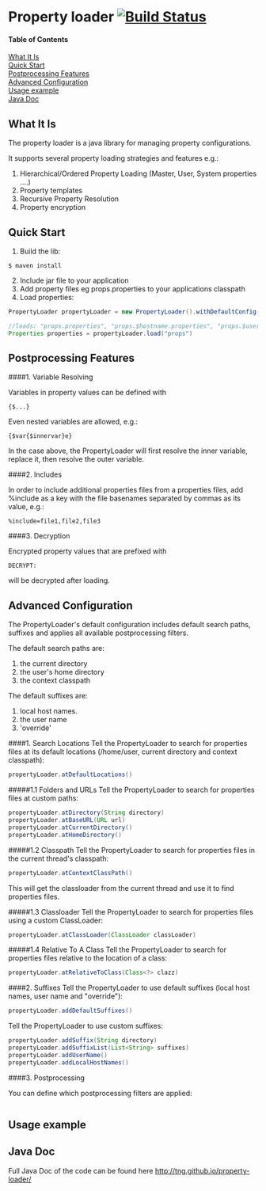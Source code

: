 Property loader [![Build Status](https://travis-ci.org/TNG/property-loader.png?branch=master)](https://travis-ci.org/TNG/property-loader)
===============

#### Table of Contents
[What It Is](#what-is-it)    
[Quick Start](#quick-start)  
[Postprocessing Features](#postprocessing-features)   
[Advanced Configuration](#advanced-configuration)  
[Usage example](#usage-example)  
[Java Doc](#java-doc)  

What It Is
----------

The property loader is a java library for managing property configurations.

It supports several property loading strategies and features e.g.:

1. Hierarchical/Ordered Property Loading (Master, User, System properties ....)
2. Property templates
3. Recursive Property Resolution
4. Property encryption

Quick Start
-----------

1. Build the lib:
```
$ maven install
```
2. Include jar file to your application
3. Add property files eg props.properties to your applications classpath
4. Load properties:

```java
PropertyLoader propertyLoader = new PropertyLoader().withDefaultConfig();

//loads: "props.properties", "props.$hostname.properties", "props.$user.properties" in this order
Properties properties = propertyLoader.load("props")
```

Postprocessing Features
-----------------------

####1. Variable Resolving

Variables in property values can be defined with
```
{$...}
```
Even nested variables are allowed, e.g.:
```
{$var{$innervar}e}
```
In the case above, the PropertyLoader will first resolve the inner variable, replace it, then resolve the outer variable.

####2. Includes

In order to include additional properties files from a properties files, add %include as a key with the file basenames
separated by commas as its value, e.g.:
```
%include=file1,file2,file3
```

####3. Decryption

Encrypted property values that are prefixed with
```
DECRYPT:
```
will be decrypted after loading.


Advanced Configuration
----------------------

The PropertyLoader's default configuration includes default search paths, suffixes and applies all available postprocessing filters.

The default search paths are:   
1. the current directory   
2. the user's home directory   
3. the context classpath   

The default suffixes are:   
1. local host names.   
2. the user name   
3. 'override'   

####1. Search Locations
Tell the PropertyLoader to search for properties files at its default locations (/home/user, current directory and context classpath):
```java
propertyLoader.atDefaultLocations()
```

#####1.1 Folders and URLs
Tell the PropertyLoader to search for properties files at custom paths:
```java
propertyLoader.atDirectory(String directory)
propertyLoader.atBaseURL(URL url)
propertyLoader.atCurrentDirectory()
propertyLoader.atHomeDirectory()
```

#####1.2 Classpath
Tell the PropertyLoader to search for properties files in the current thread's classpath:
```java
propertyLoader.atContextClassPath()
```
This will get the classloader from the current thread and use it to find properties files.

#####1.3 Classloader
Tell the PropertyLoader to search for properties files using a custom ClassLoader:
```java
propertyLoader.atClassLoader(ClassLoader classLoader)
```

#####1.4 Relative To A Class
Tell the PropertyLoader to search for properties files relative to the location of a class:
```java
propertyLoader.atRelativeToClass(Class<?> clazz)
```

####2. Suffixes
Tell the PropertyLoader to use default suffixes (local host names, user name and "override"):
```java
propertyLoader.addDefaultSuffixes()
```
Tell the PropertyLoader to use custom suffixes:
```java
propertyLoader.addSuffix(String directory)
propertyLoader.addSuffixList(List<String> suffixes)
propertyLoader.addUserName()
propertyLoader.addLocalHostNames()
```

####3. Postprocessing

You can define which postprocessing filters are applied:
```java
```


Usage example
-------------

Java Doc
--------

Full Java Doc of the code can be found here http://tng.github.io/property-loader/
